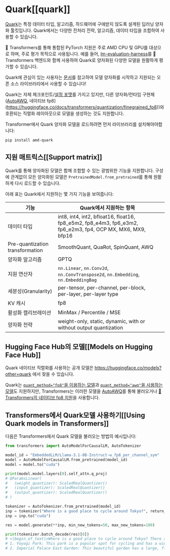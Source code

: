 <!--Copyright 2025 Advanced Micro Devices, Inc. and The HuggingFace Team. All rights reserved.

Licensed under the Apache License, Version 2.0 (the "License"); you may not use this file except in compliance with
the License. You may obtain a copy of the License at

http://www.apache.org/licenses/LICENSE-2.0

Unless required by applicable law or agreed to in writing, software distributed under the License is distributed on
an "AS IS" BASIS, WITHOUT WARRANTIES OR CONDITIONS OF ANY KIND, either express or implied. See the License for the
specific language governing permissions and limitations under the License.

⚠️ Note that this file is in Markdown but contain specific syntax for our doc-builder (similar to MDX) that may not be
rendered properly in your Markdown viewer.

-->

# Quark[[quark]]

[Quark](https://quark.docs.amd.com/latest/)는 특정 데이터 타입, 알고리즘, 하드웨어에 구애받지 않도록 설계된 딥러닝 양자화 툴킷입니다. Quark에서는 다양한 전처리 전략, 알고리즘, 데이터 타입을 조합하여 사용할 수 있습니다.

🤗 Transformers를 통해 통합된  PyTorch 지원은 주로 AMD CPU 및 GPU를 대상으로 하며, 주로 평가 목적으로 사용됩니다. 예를 들어, [lm-evaluation-harness](https://github.com/EleutherAI/lm-evaluation-harness)를 🤗 Transformers 백엔드와 함께 사용하여 Quark로 양자화된 다양한 모델을 원활하게 평가할 수 있습니다.

Quark에 관심이 있는 사용자는 [문서](https://quark.docs.amd.com/latest/)를 참고하여 모델 양자화를 시작하고 지원되는 오픈 소스 라이브러리에서 사용할 수 있습니다!

Quark는 자체 체크포인트/[설정 포맷](https://huggingface.co/amd/Llama-3.1-8B-Instruct-FP8-KV-Quark-test/blob/main/config.json#L26)를 가지고 있지만, 다른 양자화/런타임 구현체 ([AutoAWQ](https://huggingface.co/docs/transformers/quantization/awq), 네이티브 fp8](https://huggingface.co/docs/transformers/quantization/finegrained_fp8))와 호환되는 직렬화 레이아웃으로 모델을 생성하는 것도 지원합니다.

Transformer에서 Quark 양자화 모델을 로드하려면 먼저 라이브러리를 설치해야야합니다:

```bash
pip install amd-quark
```

## 지원 매트릭스[[Support matrix]]

Quark를 통해 양자화된 모델은 함께 조합할 수 있는 광범위한 기능을 지원합니다. 구성에 관계없이 모든 양자화된 모델은 `PretrainedModel.from_pretrained`를 통해 원활하게 다시 로드할 수 있습니다.

아래 표는 Quark에서 지원하는 몇 가지 기능을 보여줍니다:

| **기능**                        | **Quark에서 지원하는 항목**                                                                             |   |
|---------------------------------|-----------------------------------------------------------------------------------------------------------|---|
| 데이터 타입                     | int8, int4, int2, bfloat16, float16, fp8_e5m2, fp8_e4m3, fp6_e3m2, fp6_e2m3, fp4, OCP MX, MX6, MX9, bfp16 |   |
| Pre-quantization transformation | SmoothQuant, QuaRot, SpinQuant, AWQ                                                                       |   |
| 양자화 알고리즘                 | GPTQ                                                                                                      |   |
| 지원 연산자                     | ``nn.Linear``, ``nn.Conv2d``, ``nn.ConvTranspose2d``, ``nn.Embedding``, ``nn.EmbeddingBag``               |   |
| 세분성(Granularity)             | per-tensor, per-channel, per-block, per-layer, per-layer type                                             |   |
| KV 캐시                         | fp8                                                                                                       |   |
| 활성화 캘리브레이션             | MinMax / Percentile / MSE                                                                                 |   |
| 양자화 전략                     | weight-only, static, dynamic, with or without output quantization                                         |   |

## Hugging Face Hub의 모델[[Models on Hugging Face Hub]]

Quark 네이티브 직렬화를 사용하는 공개 모델은 https://huggingface.co/models?other=quark 에서 찾을 수 있습니다.

Quark는 [`quant_method="fp8"`을 이용하는 모델](https://huggingface.co/models?other=fp8)과 [`quant_method="awq"`을 사용하는 모델](https://huggingface.co/models?other=awq)도 지원하지만, Transformers는 이러한 모델을 [AutoAWQ](https://huggingface.co/docs/transformers/quantization/awq)를 통해 불러오거나 
[🤗 Transformers의 네이티브 fp8 지원](https://huggingface.co/docs/transformers/quantization/finegrained_fp8)을 사용합니다.

## Transformers에서 Quark모델 사용하기[[Using Quark models in Transformers]]

다음은 Transformers에서 Quark 모델을 불러오는 방법의 예시입니다:

```python
from transformers import AutoModelForCausalLM, AutoTokenizer

model_id = "EmbeddedLLM/Llama-3.1-8B-Instruct-w_fp8_per_channel_sym"
model = AutoModelForCausalLM.from_pretrained(model_id)
model = model.to("cuda")

print(model.model.layers[0].self_attn.q_proj)
# QParamsLinear(
#   (weight_quantizer): ScaledRealQuantizer()
#   (input_quantizer): ScaledRealQuantizer()
#   (output_quantizer): ScaledRealQuantizer()
# )

tokenizer = AutoTokenizer.from_pretrained(model_id)
inp = tokenizer("Where is a good place to cycle around Tokyo?", return_tensors="pt")
inp = inp.to("cuda")

res = model.generate(**inp, min_new_tokens=50, max_new_tokens=100)

print(tokenizer.batch_decode(res)[0])
# <|begin_of_text|>Where is a good place to cycle around Tokyo? There are several places in Tokyo that are suitable for cycling, depending on your skill level and interests. Here are a few suggestions:
# 1. Yoyogi Park: This park is a popular spot for cycling and has a wide, flat path that's perfect for beginners. You can also visit the Meiji Shrine, a famous Shinto shrine located in the park.
# 2. Imperial Palace East Garden: This beautiful garden has a large, flat path that's perfect for cycling. You can also visit the
```
